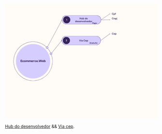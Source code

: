 ![image](https://github.com/rodrigofurlaneti/Ecomerce.Web/blob/master/static/SupportServices.png)

[Hub do desenvolvedor][1] && [Via cep][2].

[1]: https://www.hubdodesenvolvedor.com.br   "Hub do desenvolvedor"
[2]: https://viacep.com.br                   "Via cep"
